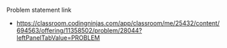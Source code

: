 Problem statement link

- https://classroom.codingninjas.com/app/classroom/me/25432/content/694563/offering/11358502/problem/28044?leftPanelTabValue=PROBLEM
